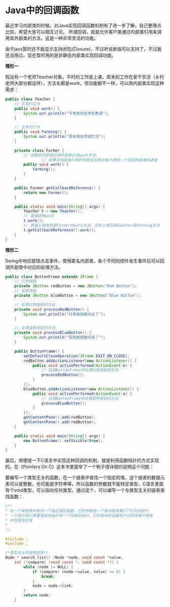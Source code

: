 # Java中的回调函数

最近学习内部类的时候，对Java实现回调函数机制有了进一步了解，自己整理点比较，希望大家可以相互讨论。 所谓回调，就是允许客户类通过内部类引用来调用其外部类的方法，这是一种非常灵活的功能。

由于java暂时还不能显示支持闭包(Closure)，不过听说新版可以支持了，不过我还没用过。现在暂时用的是非静态内部类实现回调功能。

**情形一**

假设有一个老师Teacher对象，平时的工作是上课，周末的工作在家干农活（乡村老师大部分都这样），方法名都是work，但功能都不一样，可以用内部类实现这种需求：

```java
public class Teacher {
	// 正常的工作
	public void work() {
		System.out.println("平常我在给学生教课");
	}

	// 业余的工作
	public void farming() {
		System.out.println("周末我在农田忙活");
	}

	private class Farmer {
		// 非静态内部类回调外部类实现work方法，
                // 非静态内部类引用的作用仅仅是向客户提供一个回调外部类的途径
		public void work() {
			farming();
		}
	}

	public Farmer getCallbackReference() {
		return new Farmer();
	}

	public static void main(String[] args) {
		Teacher t = new Teacher();
		// 直接调用work
		t.work();
		// 表面上调用的是Farmer的work方法，实际上是回调Teacher的farming方法
		t.getCallbackReference().work();
	}
}
```

**情形二**

Swing中响应按钮点击事件，使用匿名内部类，各个不同的控件发生事件后可以回调外部类中对应的处理方法。

```java
public class ButtonFrame extends JFrame {
	// 红色按钮
	private JButton redButton = new JButton("Red Button");
	// 蓝色按钮
	private JButton blueButton = new JButton("Blue Button");

	// 处理红色按钮的方法
	private void processRedButton() {
		System.out.println("红色按钮被点击了");
	}

	// 处理蓝色按钮的方法
	private void processBlueButton() {
		System.out.println("蓝色按钮被点击了");
	}

	public ButtonFrame() {
		setDefaultCloseOperation(JFrame.EXIT_ON_CLOSE);
		redButton.addActionListener(new ActionListener() {
			public void actionPerformed(ActionEvent e) {
				// 回调ButtonFrame中处理红色按钮的方法
				processRedButton();
			}
		});
		blueButton.addActionListener(new ActionListener() {
			public void actionPerformed(ActionEvent e) {
				// 回调ButtonFrame中处理蓝色按钮的方法
				processBlueButton();
			}
		});
		getContentPane().add(redButton);
		getContentPane().add(redButton);
	}

	public static void main(String[] args) {
		new ButtonFrame().setVisible(true);
	}
}
```

最后，顺便提一下C语言中实现这种回调的机制，就是利用函数指针的方式实现的。在《Pointers On C》这本书里面举了一个例子很详细的说明这个问题：

要编写一个类型无关的函数，在一个链表中查找一个指定的值，这个链表的数据元素可以是整数，也可能是字符串等，所以函数的参数就不能特定类型，C语言里面有个void类型，可以指向任何类型，通过这个，可以编写一个与类型无关的链表查找函数：

```c
/**
* 在一个单链表中查找一个指定值的函数。它的参数是一个指向链表第1个节点的指针，
* 一个指向我们需要查找的指针和一个函数的指针，它所指向的函数用于比较存储于链表
* 中的类型的值
*
*/

#include ;
#include ;

/*类型无关的链表查找*/
Node * search_list() (Node *node, void const *value,
	int (*compare) (void const *, void const *)) {
		while (node != NULL) {
			if (compare( &node->value, value) == 0) {
				break;
			}
			node = node->link;
		}
		return node;
	}
```
